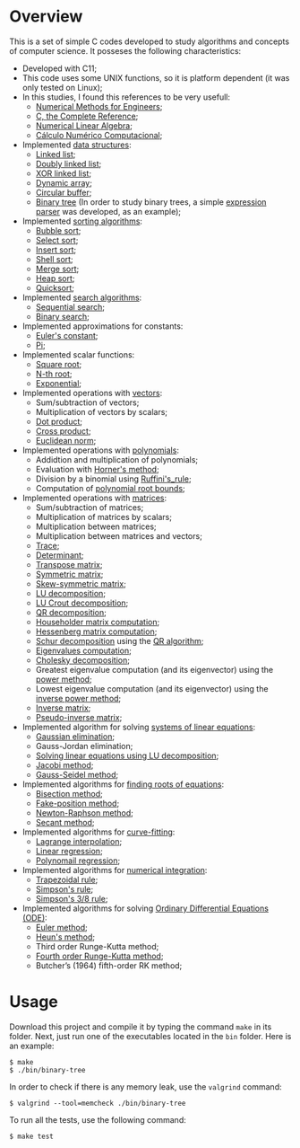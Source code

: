 # Overview

This is a set of simple C codes developed to study algorithms and concepts of computer science. It posseses the following characteristics:

- Developed with C11;
- This code uses some UNIX functions, so it is platform dependent (it was only tested on Linux);
- In this studies, I found this references to be very usefull:
    - [Numerical Methods for Engineers](https://books.google.com.br/books?id=SA1LPgAACAAJ&hl=pt-BR&source=gbs_book_other_versions);
    - [C, the Complete Reference](https://books.google.com.br/books/about/C_the_Complete_Reference.html?id=hHc_AQAAIAAJ&redir_esc=y);
    - [Numerical Linear Algebra](https://www.google.com.br/books/edition/Numerical_Linear_Algebra/4Mou5YpRD_kC?hl=pt-BR&gbpv=1&dq=inauthor:%22Lloyd+N.+Trefethen%22&printsec=frontcover);
    - [Cálculo Numérico Computacional](https://sergiopeters.prof.ufsc.br/livro-calculo-numerico-computacional/);
- Implemented [data structures](https://en.wikipedia.org/wiki/Data_structure):
    - [Linked list](https://en.wikipedia.org/wiki/Linked_list);
    - [Doubly linked list](https://en.wikipedia.org/wiki/Doubly_linked_list);
    - [XOR linked list](https://en.wikipedia.org/wiki/XOR_linked_list);
    - [Dynamic array](https://en.wikipedia.org/wiki/Dynamic_array);
    - [Circular buffer](https://en.wikipedia.org/wiki/Circular_buffer);
    - [Binary tree](https://en.wikipedia.org/wiki/Binary_tree) (In order to study binary trees, a simple [expression parser](https://en.wikipedia.org/wiki/Parsing_expression_grammar) was developed, as an example);
- Implemented [sorting algorithms](https://en.wikipedia.org/wiki/Sorting_algorithm):
    - [Bubble sort](https://en.wikipedia.org/wiki/Bubble_sort);
    - [Select sort](https://en.wikipedia.org/wiki/Selection_sort);
    - [Insert sort](https://en.wikipedia.org/wiki/Insertion_sort);
    - [Shell sort](https://en.wikipedia.org/wiki/Shellsort);
    - [Merge sort](https://en.wikipedia.org/wiki/Merge_sort);
    - [Heap sort](https://en.wikipedia.org/wiki/Heapsort);
    - [Quicksort](https://en.wikipedia.org/wiki/Quicksort);
- Implemented [search algorithms](https://en.wikipedia.org/wiki/Search_algorithm):
    - [Sequential search](https://en.wikipedia.org/wiki/Linear_search);
    - [Binary search](https://en.wikipedia.org/wiki/Search_algorithm);
- Implemented approximations for constants:
    - [Euler's constant](https://en.wikipedia.org/wiki/Euler%27s_constant);
    - [Pi](https://en.wikipedia.org/wiki/Pi);
- Implemented scalar functions:
    - [Square root](https://en.wikipedia.org/wiki/Square_root);
    - [N-th root](https://en.wikipedia.org/wiki/Nth_root);
    - [Exponential](https://en.wikipedia.org/wiki/Exponential_function);
- Implemented operations with [vectors](https://en.wikipedia.org/wiki/Vector_(mathematics_and_physics)):
    - Sum/subtraction of vectors;
    - Multiplication of vectors by scalars;
    - [Dot product](https://en.wikipedia.org/wiki/Dot_product);
    - [Cross product](https://en.wikipedia.org/wiki/Cross_product);
    - [Euclidean norm](https://en.wikipedia.org/wiki/Euclidean_space#Euclidean_norm);
- Implemented operations with [polynomials](https://en.wikipedia.org/wiki/Polynomial):
    - Addidtion and multiplication of polynomials;
    - Evaluation with [Horner's method](https://en.wikipedia.org/wiki/Horner%27s_method);
    - Division by a binomial using [Ruffini's_rule](https://en.wikipedia.org/wiki/Ruffini%27s_rule);
    - Computation of [polynomial root bounds](https://en.wikipedia.org/wiki/Geometrical_properties_of_polynomial_roots#Bounds_on_all_roots);
- Implemented operations with [matrices](https://en.wikipedia.org/wiki/Matrix_(mathematics)):
    - Sum/subtraction of matrices;
    - Multiplication of matrices by scalars;
    - Multiplication between matrices;
    - Multiplication between matrices and vectors;
    - [Trace](https://en.wikipedia.org/wiki/Trace_(linear_algebra));
    - [Determinant](https://en.wikipedia.org/wiki/Determinant);
    - [Transpose matrix](https://en.wikipedia.org/wiki/Transpose);
    - [Symmetric matrix](https://en.wikipedia.org/wiki/Symmetric_matrix);
    - [Skew-symmetric matrix](https://en.wikipedia.org/wiki/Skew-symmetric_matrix);
    - [LU decomposition](https://en.wikipedia.org/wiki/LU_decomposition);
    - [LU Crout decomposition](https://en.wikipedia.org/wiki/Crout_matrix_decomposition);
    - [QR decomposition](https://en.wikipedia.org/wiki/QR_decomposition);
    - [Householder matrix computation](https://en.wikipedia.org/wiki/Householder_transformation#Householder_matrix);
    - [Hessenberg matrix computation](https://en.wikipedia.org/wiki/Hessenberg_matrix);
    - [Schur decomposition](https://en.wikipedia.org/wiki/Schur_decomposition) using the [QR algorithm](https://en.wikipedia.org/wiki/QR_algorithm);
    - [Eigenvalues computation](https://en.wikipedia.org/wiki/Eigenvalues_and_eigenvectors);
    - [Cholesky decomposition](https://en.wikipedia.org/wiki/Cholesky_decomposition);
    - Greatest eigenvalue computation (and its eigenvector) using the [power method](https://en.wikipedia.org/wiki/Power_iteration);
    - Lowest eigenvalue computation (and its eigenvector) using the [inverse power method](https://en.wikipedia.org/wiki/Inverse_iteration);
    - [Inverse matrix](https://en.wikipedia.org/wiki/Invertible_matrix);
    - [Pseudo-inverse matrix](https://en.wikipedia.org/wiki/Generalized_inverse);
- Implemented algorithm for solving [systems of linear equations](https://en.wikipedia.org/wiki/System_of_linear_equations):
    - [Gaussian elimination](https://en.wikipedia.org/wiki/Gaussian_elimination);
    - Gauss-Jordan elimination;
    - [Solving linear equations using LU decomposition](https://en.wikipedia.org/wiki/LU_decomposition#Solving_linear_equations);
    - [Jacobi method](https://en.wikipedia.org/wiki/Jacobi_method);
    - [Gauss-Seidel method](https://en.wikipedia.org/wiki/Gauss%E2%80%93Seidel_method);
- Implemented algorithms for [finding roots of equations](https://en.wikipedia.org/wiki/Root-finding_algorithms):
    - [Bisection method](https://en.wikipedia.org/wiki/Bisection_method);
    - [Fake-position method](https://en.wikipedia.org/wiki/Regula_falsi);
    - [Newton-Raphson method](https://en.wikipedia.org/wiki/Newton%27s_method);
    - [Secant method](https://en.wikipedia.org/wiki/Secant_method);
- Implemented algorithms for [curve-fitting](https://en.wikipedia.org/wiki/Curve_fitting):
    - [Lagrange interpolation](https://en.wikipedia.org/wiki/Lagrange_polynomial);
    - [Linear regression](https://en.wikipedia.org/wiki/Linear_regression);
    - [Polynomail regression](https://en.wikipedia.org/wiki/Polynomial_regression);
- Implemented algorithms for [numerical integration](https://en.wikipedia.org/wiki/Numerical_integration):
    - [Trapezoidal rule](https://en.wikipedia.org/wiki/Trapezoidal_rule);
    - [Simpson's rule](https://en.wikipedia.org/wiki/Simpson%27s_rule);
    - [Simpson's 3/8 rule](https://en.wikipedia.org/wiki/Simpson%27s_rule#Simpson's_3/8_rule);
- Implemented algorithms for solving [Ordinary Differential Equations (ODE)](https://en.wikipedia.org/wiki/Ordinary_differential_equation):
    - [Euler method](https://en.wikipedia.org/wiki/Euler_method);
    - [Heun's method](https://en.wikipedia.org/wiki/Heun%27s_method);
    - Third order Runge-Kutta method;
    - [Fourth order Runge-Kutta method](https://en.wikipedia.org/wiki/Runge%E2%80%93Kutta_methods);
    - Butcher’s (1964) fifth-order RK method;

# Usage

Download this project and compile it by typing the command `make` in its folder. Next, just run one of the executables located in the `bin` folder. Here is an example:

```console
$ make
$ ./bin/binary-tree
```

In order to check if there is any memory leak, use the `valgrind` command:

```console
$ valgrind --tool=memcheck ./bin/binary-tree
```

To run all the tests, use the following command:

```console
$ make test
```